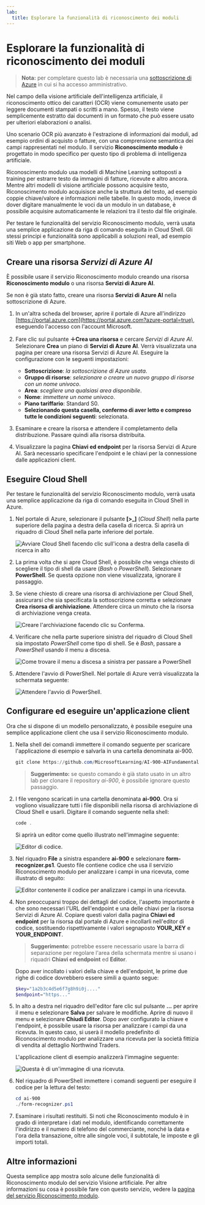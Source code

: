 ```yaml
---
lab:
  title: Esplorare la funzionalità di riconoscimento dei moduli
---
```


# Esplorare la funzionalità di riconoscimento dei moduli

> **Nota:** per completare questo lab è necessaria una [sottoscrizione di Azure](https://azure.microsoft.com/free?azure-portal=true) in cui si ha accesso amministrativo.

Nel campo della visione artificiale dell'intelligenza artificiale, il riconoscimento ottico dei caratteri (OCR) viene comunemente usato per leggere documenti stampati o scritti a mano. Spesso, il testo viene semplicemente estratto dai documenti in un formato che può essere usato per ulteriori elaborazioni o analisi.

Uno scenario OCR più avanzato è l'estrazione di informazioni dai moduli, ad esempio ordini di acquisto o fatture, con una comprensione semantica dei campi rappresentati nel modulo. Il servizio **Riconoscimento modulo** è progettato in modo specifico per questo tipo di problema di intelligenza artificiale.

Riconoscimento modulo usa modelli di Machine Learning sottoposti a training per estrarre testo da immagini di fatture, ricevute e altro ancora. Mentre altri modelli di visione artificiale possono acquisire testo, Riconoscimento modulo acquisisce anche la struttura del testo, ad esempio coppie chiave/valore e informazioni nelle tabelle. In questo modo, invece di dover digitare manualmente le voci da un modulo in un database, è possibile acquisire automaticamente le relazioni tra il testo dal file originale. 

Per testare le funzionalità del servizio Riconoscimento modulo, verrà usata una semplice applicazione da riga di comando eseguita in Cloud Shell. Gli stessi principi e funzionalità sono applicabili a soluzioni reali, ad esempio siti Web o app per smartphone.

## Creare una risorsa *Servizi di Azure AI*

È possibile usare il servizio Riconoscimento modulo creando una risorsa **Riconoscimento modulo** o una risorsa **Servizi di Azure AI**.

Se non è già stato fatto, creare una risorsa **Servizi di Azure AI** nella sottoscrizione di Azure.

1. In un'altra scheda del browser, aprire il portale di Azure all'indirizzo [https://portal.azure.com](https://portal.azure.com?azure-portal=true), eseguendo l'accesso con l'account Microsoft.

1. Fare clic sul pulsante **&#65291;Crea una risorsa** e cercare *Servizi di Azure AI*. Selezionare **Crea** un piano di **Servizi di Azure AI**. Verrà visualizzata una pagina per creare una risorsa Servizi di Azure AI. Eseguire la configurazione con le seguenti impostazioni:
    - **Sottoscrizione**: *la sottoscrizione di Azure usata*.
    - **Gruppo di risorse**: *selezionare o creare un nuovo gruppo di risorse con un nome univoco*.
    - **Area**: *scegliere una qualsiasi area disponibile*.
    - **Nome**: *immettere un nome univoco*.
    - **Piano tariffario**: Standard S0.
    - **Selezionando questa casella, confermo di aver letto e compreso tutte le condizioni seguenti**: selezionata.

1. Esaminare e creare la risorsa e attendere il completamento della distribuzione. Passare quindi alla risorsa distribuita.

1. Visualizzare la pagina **Chiavi ed endpoint** per la risorsa Servizi di Azure AI. Sarà necessario specificare l'endpoint e le chiavi per la connessione dalle applicazioni client.

## Eseguire Cloud Shell

Per testare le funzionalità del servizio Riconoscimento modulo, verrà usata una semplice applicazione da riga di comando eseguita in Cloud Shell in Azure. 

1. Nel portale di Azure, selezionare il pulsante **[>_]** (*Cloud Shell*) nella parte superiore della pagina a destra della casella di ricerca. Si aprirà un riquadro di Cloud Shell nella parte inferiore del portale. 

    ![Avviare Cloud Shell facendo clic sull'icona a destra della casella di ricerca in alto](media/analyze-receipts/powershell-portal-guide-1.png)

1. La prima volta che si apre Cloud Shell, è possibile che venga chiesto di scegliere il tipo di shell da usare (*Bash* o *PowerShell*). Selezionare **PowerShell**. Se questa opzione non viene visualizzata, ignorare il passaggio.  

1. Se viene chiesto di creare una risorsa di archiviazione per Cloud Shell, assicurarsi che sia specificata la sottoscrizione corretta e selezionare **Crea risorsa di archiviazione**. Attendere circa un minuto che la risorsa di archiviazione venga creata.

    ![Creare l'archiviazione facendo clic su Conferma.](media/analyze-receipts/powershell-portal-guide-2.png)

1. Verificare che nella parte superiore sinistra del riquadro di Cloud Shell sia impostato *PowerShell* come tipo di shell. Se è *Bash*, passare a *PowerShell* usando il menu a discesa.

    ![Come trovare il menu a discesa a sinistra per passare a PowerShell](media/analyze-receipts/powershell-portal-guide-3.png) 

1. Attendere l'avvio di PowerShell. Nel portale di Azure verrà visualizzata la schermata seguente:  

    ![Attendere l'avvio di PowerShell.](media/analyze-receipts/powershell-prompt.png) 

## Configurare ed eseguire un'applicazione client

Ora che si dispone di un modello personalizzato, è possibile eseguire una semplice applicazione client che usa il servizio Riconoscimento modulo.

1. Nella shell dei comandi immettere il comando seguente per scaricare l'applicazione di esempio e salvarla in una cartella denominata ai-900.

    ```PowerShell
    git clone https://github.com/MicrosoftLearning/AI-900-AIFundamentals ai-900
    ```

    >**Suggerimento:** se questo comando è già stato usato in un altro lab per clonare il repository *ai-900*, è possibile ignorare questo passaggio.

1. I file vengono scaricati in una cartella denominata **ai-900**. Ora si vogliono visualizzare tutti i file disponibili nella risorsa di archiviazione di Cloud Shell e usarli. Digitare il comando seguente nella shell:

    ```PowerShell
    code .
    ```

    Si aprirà un editor come quello illustrato nell'immagine seguente: 

    ![Editor di codice.](media/analyze-receipts/powershell-portal-guide-4.png)

1. Nel riquadro **File** a sinistra espandere **ai-900** e selezionare **form-recognizer.ps1**. Questo file contiene codice che usa il servizio Riconoscimento modulo per analizzare i campi in una ricevuta, come illustrato di seguito:

    ![Editor contenente il codice per analizzare i campi in una ricevuta.](media/analyze-receipts/recognize-receipt-code.png)

1. Non preoccuparsi troppo dei dettagli del codice, l'aspetto importante è che sono necessari l'URL dell'endpoint e una delle chiavi per la risorsa Servizi di Azure AI. Copiare questi valori dalla pagina **Chiavi ed endpoint** per la risorsa dal portale di Azure e incollarli nell'editor di codice, sostituendo rispettivamente i valori segnaposto **YOUR_KEY** e **YOUR_ENDPOINT**.

    > **Suggerimento:** potrebbe essere necessario usare la barra di separazione per regolare l'area della schermata mentre si usano i riquadri **Chiavi ed endpoint** ed **Editor**.

    Dopo aver incollato i valori della chiave e dell'endpoint, le prime due righe di codice dovrebbero essere simili a quanto segue:

    ```PowerShell
    $key="1a2b3c4d5e6f7g8h9i0j...."    
    $endpoint="https..."
    ```

1. In alto a destra nel riquadro dell'editor fare clic sul pulsante **...** per aprire il menu e selezionare **Salva** per salvare le modifiche. Aprire di nuovo il menu e selezionare **Chiudi Editor**. Dopo aver configurato la chiave e l'endpoint, è possibile usare la risorsa per analizzare i campi da una ricevuta. In questo caso, si userà il modello predefinito di Riconoscimento modulo per analizzare una ricevuta per la società fittizia di vendita al dettaglio Northwind Traders.

    L'applicazione client di esempio analizzerà l'immagine seguente:

    ![Questa è di un'immagine di una ricevuta.](media/analyze-receipts/receipt.jpg)

1. Nel riquadro di PowerShell immettere i comandi seguenti per eseguire il codice per la lettura del testo:

    ```PowerShell
    cd ai-900
    ./form-recognizer.ps1
    ```

1. Esaminare i risultati restituiti. Si noti che Riconoscimento modulo è in grado di interpretare i dati nel modulo, identificando correttamente l'indirizzo e il numero di telefono del commerciante, nonché la data e l'ora della transazione, oltre alle singole voci, il subtotale, le imposte e gli importi totali.

## Altre informazioni

Questa semplice app mostra solo alcune delle funzionalità di Riconoscimento modulo del servizio Visione artificiale. Per altre informazioni su cosa è possibile fare con questo servizio, vedere la [pagina del servizio Riconoscimento modulo](https://docs.microsoft.com/azure/applied-ai-services/form-recognizer/overview).
